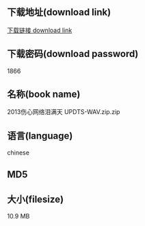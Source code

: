 ## 下载地址(download link)
[下载链接 download link](https://voluble-croquembouche-d321dc.netlify.app/?s=2013%E4%BC%A4%E5%BF%83%E7%BD%91%E7%BB%9C%E6%B3%AA%E6%BB%A1%E5%A4%A9+UPDTS-WAV.zip)

## 下载密码(download password)
1866

## 名称(book name)
2013伤心网络泪满天 UPDTS-WAV.zip.zip

## 语言(language)
chinese

## MD5


## 大小(filesize)
10.9 MB
